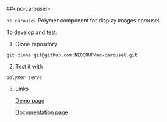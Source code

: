 ##&lt;nc-carousel&gt;

`nc-carousel` Polymer component for display images carousel.

To develop and test:

1. Clone repository
```
git clone git@github.com:NEOGRUP/nc-carousel.git
```
2. Test it with
```
polymer serve
```
3. Links

   [Demo page](http://localhost:8000/components/nc-carousel/demo)
  
   [Documentation page](http://localhost:8000/components/nc-carousel/)


